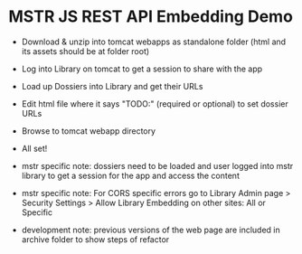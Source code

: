 # MSTR JS REST API Embedding Demo 

- Download & unzip into tomcat webapps as standalone folder (html and its assets should be at folder root)
- Log into Library on tomcat to get a session to share with the app
- Load up Dossiers into Library and get their URLs
- Edit html file where it says "TODO:" (required or optional) to set dossier URLs
- Browse to tomcat webapp directory
- All set!

- mstr specific note: dossiers need to be loaded and user logged into mstr library to get a session for the app and access the content
- mstr specific note: For CORS specific errors go to Library Admin page > Security Settings > Allow Library Embedding on other sites: All or Specific 
- development note: previous versions of the web page are included in archive folder to show steps of refactor